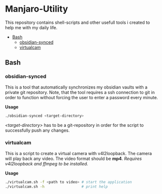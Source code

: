 # Manjaro-Utility
This repository contains shell-scripts and other usefull tools i created to help me with my daily life.

- [Bash](#bash)
  - [obsidian-synced](#obsidian-synced)  
  - [virtualcam](#virtualcam)

## Bash

### obsidian-synced
This is a tool that automatically synchronizes my obsidian vaults with a private git repository.
Note, that the tool requires a ssh connection to git in order to function without forcing the user to enter 
a password every minute.

**Usage**
```bash
./obsidian-synced <target-directory>
```
*\<target-directory\>* has to be a git-repository in order for the script to successfully push any changes. 

### virtualcam
This is a script to create a virtual camera with v4l2loopback.
The camera will play back any video.
The video format should be **mp4**.
*Requires v4l2loopback and ffmpeg to be installed.*

**Usage**
```bash
./virtualcam.sh -f <path to video> # start the application
./virtualcam.sh -h                 # print help
```


